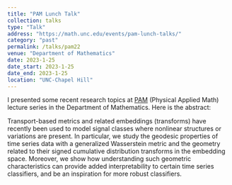```yaml
---
title: "PAM Lunch Talk"
collection: talks
type: "Talk"
address: "https://math.unc.edu/events/pam-lunch-talks/"
category: "past"
permalink: /talks/pam22
venue: "Department of Mathematics"
date: 2023-1-25
date_start: 2023-1-25
date_end: 2023-1-25
location: "UNC-Chapel Hill"
---
```

I presented some recent research topics at [PAM](https://math.unc.edu/events/pam-lunch-talks/) (Physical Applied Math) lecture series in the Department of Mathematics. Here is the abstract: 

Transport-based metrics and related embeddings (transforms) have recently been used to model signal classes where nonlinear structures or variations are present. In particular, we study the geodesic properties of time series data with a generalized Wasserstein metric and the geometry related to their signed cumulative distribution transforms in the embedding space. Moreover, we show how understanding such geometric characteristics can provide added interpretability to certain time series classifiers, and be an inspiration for more robust classifiers.

